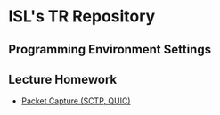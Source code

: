 # ISL's TR Repository

## Programming Environment Settings

## Lecture Homework

- [Packet Capture (SCTP, QUIC)](lecturehw/sctp_quic_capture)

